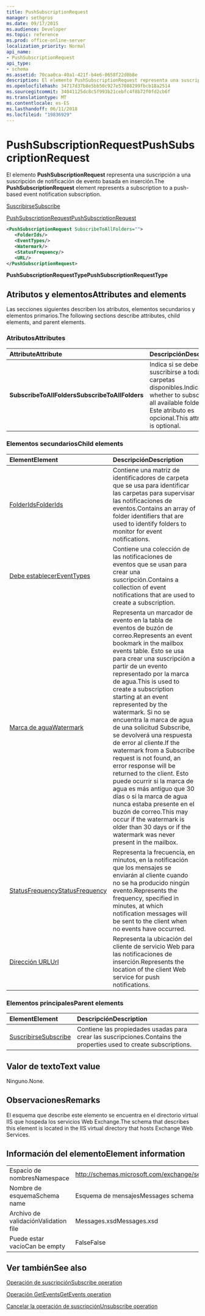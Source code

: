 ```yaml
---
title: PushSubscriptionRequest
manager: sethgros
ms.date: 09/17/2015
ms.audience: Developer
ms.topic: reference
ms.prod: office-online-server
localization_priority: Normal
api_name:
- PushSubscriptionRequest
api_type:
- schema
ms.assetid: 70caa0ca-40a1-421f-b4e6-0658f22d0b8e
description: El elemento PushSubscriptionRequest representa una suscripción a una suscripción de notificación de evento basada en inserción.
ms.openlocfilehash: 34717d37b8e5bb50c927e57088299fbcb18a2514
ms.sourcegitcommit: 34041125dc8c5f993b21cebfc4f8b72f0fd2cb6f
ms.translationtype: MT
ms.contentlocale: es-ES
ms.lasthandoff: 06/11/2018
ms.locfileid: "19836929"
---
```

# <a name="pushsubscriptionrequest"></a><span data-ttu-id="c8998-103">PushSubscriptionRequest</span><span class="sxs-lookup"><span data-stu-id="c8998-103">PushSubscriptionRequest</span></span>

<span data-ttu-id="c8998-104">El elemento **PushSubscriptionRequest** representa una suscripción a una suscripción de notificación de evento basada en inserción.</span><span class="sxs-lookup"><span data-stu-id="c8998-104">The **PushSubscriptionRequest** element represents a subscription to a push-based event notification subscription.</span></span> 
  
[<span data-ttu-id="c8998-105">Suscribirse</span><span class="sxs-lookup"><span data-stu-id="c8998-105">Subscribe</span></span>](subscribe.md)
  
[<span data-ttu-id="c8998-106">PushSubscriptionRequest</span><span class="sxs-lookup"><span data-stu-id="c8998-106">PushSubscriptionRequest</span></span>](pushsubscriptionrequest.md)
  
```XML
<PushSubscriptionRequest SubscribeToAllFolders="">
   <FolderIds/>
   <EventTypes/>
   <Watermark/>
   <StatusFrequency/>
   <URL/>
</PushSubscriptionRequest>
```

 <span data-ttu-id="c8998-107">**PushSubscriptionRequestType**</span><span class="sxs-lookup"><span data-stu-id="c8998-107">**PushSubscriptionRequestType**</span></span>
## <a name="attributes-and-elements"></a><span data-ttu-id="c8998-108">Atributos y elementos</span><span class="sxs-lookup"><span data-stu-id="c8998-108">Attributes and elements</span></span>

<span data-ttu-id="c8998-109">Las secciones siguientes describen los atributos, elementos secundarios y elementos primarios.</span><span class="sxs-lookup"><span data-stu-id="c8998-109">The following sections describe attributes, child elements, and parent elements.</span></span>
  
### <a name="attributes"></a><span data-ttu-id="c8998-110">Atributos</span><span class="sxs-lookup"><span data-stu-id="c8998-110">Attributes</span></span>

|<span data-ttu-id="c8998-111">**Attribute**</span><span class="sxs-lookup"><span data-stu-id="c8998-111">**Attribute**</span></span>|<span data-ttu-id="c8998-112">**Descripción**</span><span class="sxs-lookup"><span data-stu-id="c8998-112">**Description**</span></span>|
|:-----|:-----|
|<span data-ttu-id="c8998-113">**SubscribeToAllFolders**</span><span class="sxs-lookup"><span data-stu-id="c8998-113">**SubscribeToAllFolders**</span></span> <br/> |<span data-ttu-id="c8998-114">Indica si se debe suscribirse a todas las carpetas disponibles.</span><span class="sxs-lookup"><span data-stu-id="c8998-114">Indicates whether to subscribe to all available folders.</span></span> <span data-ttu-id="c8998-115">Este atributo es opcional.</span><span class="sxs-lookup"><span data-stu-id="c8998-115">This attribute is optional.</span></span>  <br/> |
   
### <a name="child-elements"></a><span data-ttu-id="c8998-116">Elementos secundarios</span><span class="sxs-lookup"><span data-stu-id="c8998-116">Child elements</span></span>

|<span data-ttu-id="c8998-117">**Element**</span><span class="sxs-lookup"><span data-stu-id="c8998-117">**Element**</span></span>|<span data-ttu-id="c8998-118">**Descripción**</span><span class="sxs-lookup"><span data-stu-id="c8998-118">**Description**</span></span>|
|:-----|:-----|
|[<span data-ttu-id="c8998-119">FolderIds</span><span class="sxs-lookup"><span data-stu-id="c8998-119">FolderIds</span></span>](folderids.md) <br/> |<span data-ttu-id="c8998-120">Contiene una matriz de identificadores de carpeta que se usa para identificar las carpetas para supervisar las notificaciones de eventos.</span><span class="sxs-lookup"><span data-stu-id="c8998-120">Contains an array of folder identifiers that are used to identify folders to monitor for event notifications.</span></span>  <br/> |
|[<span data-ttu-id="c8998-121">Debe establecer</span><span class="sxs-lookup"><span data-stu-id="c8998-121">EventTypes</span></span>](eventtypes.md) <br/> |<span data-ttu-id="c8998-122">Contiene una colección de las notificaciones de eventos que se usan para crear una suscripción.</span><span class="sxs-lookup"><span data-stu-id="c8998-122">Contains a collection of event notifications that are used to create a subscription.</span></span>  <br/> |
|[<span data-ttu-id="c8998-123">Marca de agua</span><span class="sxs-lookup"><span data-stu-id="c8998-123">Watermark</span></span>](watermark.md) <br/> |<span data-ttu-id="c8998-124">Representa un marcador de evento en la tabla de eventos de buzón de correo.</span><span class="sxs-lookup"><span data-stu-id="c8998-124">Represents an event bookmark in the mailbox events table.</span></span> <span data-ttu-id="c8998-125">Esto se usa para crear una suscripción a partir de un evento representado por la marca de agua.</span><span class="sxs-lookup"><span data-stu-id="c8998-125">This is used to create a subscription starting at an event represented by the watermark.</span></span> <span data-ttu-id="c8998-126">Si no se encuentra la marca de agua de una solicitud Subscribe, se devolverá una respuesta de error al cliente.</span><span class="sxs-lookup"><span data-stu-id="c8998-126">If the watermark from a Subscribe request is not found, an error response will be returned to the client.</span></span> <span data-ttu-id="c8998-127">Esto puede ocurrir si la marca de agua es más antiguo que 30 días o si la marca de agua nunca estaba presente en el buzón de correo.</span><span class="sxs-lookup"><span data-stu-id="c8998-127">This may occur if the watermark is older than 30 days or if the watermark was never present in the mailbox.</span></span>  <br/> |
|[<span data-ttu-id="c8998-128">StatusFrequency</span><span class="sxs-lookup"><span data-stu-id="c8998-128">StatusFrequency</span></span>](statusfrequency.md) <br/> |<span data-ttu-id="c8998-129">Representa la frecuencia, en minutos, en la notificación que los mensajes se enviarán al cliente cuando no se ha producido ningún evento.</span><span class="sxs-lookup"><span data-stu-id="c8998-129">Represents the frequency, specified in minutes, at which notification messages will be sent to the client when no events have occurred.</span></span>  <br/> |
|[<span data-ttu-id="c8998-130">Dirección URL</span><span class="sxs-lookup"><span data-stu-id="c8998-130">Url </span></span>](url-ex15websvcsotherref.md) <br/> |<span data-ttu-id="c8998-131">Representa la ubicación del cliente de servicio Web para las notificaciones de inserción.</span><span class="sxs-lookup"><span data-stu-id="c8998-131">Represents the location of the client Web service for push notifications.</span></span>  <br/> |
   
### <a name="parent-elements"></a><span data-ttu-id="c8998-132">Elementos principales</span><span class="sxs-lookup"><span data-stu-id="c8998-132">Parent elements</span></span>

|<span data-ttu-id="c8998-133">**Element**</span><span class="sxs-lookup"><span data-stu-id="c8998-133">**Element**</span></span>|<span data-ttu-id="c8998-134">**Descripción**</span><span class="sxs-lookup"><span data-stu-id="c8998-134">**Description**</span></span>|
|:-----|:-----|
|[<span data-ttu-id="c8998-135">Suscribirse</span><span class="sxs-lookup"><span data-stu-id="c8998-135">Subscribe</span></span>](subscribe.md) <br/> |<span data-ttu-id="c8998-136">Contiene las propiedades usadas para crear las suscripciones.</span><span class="sxs-lookup"><span data-stu-id="c8998-136">Contains the properties used to create subscriptions.</span></span>  <br/> |
   
## <a name="text-value"></a><span data-ttu-id="c8998-137">Valor de texto</span><span class="sxs-lookup"><span data-stu-id="c8998-137">Text value</span></span>

<span data-ttu-id="c8998-138">Ninguno.</span><span class="sxs-lookup"><span data-stu-id="c8998-138">None.</span></span>
  
## <a name="remarks"></a><span data-ttu-id="c8998-139">Observaciones</span><span class="sxs-lookup"><span data-stu-id="c8998-139">Remarks</span></span>

<span data-ttu-id="c8998-140">El esquema que describe este elemento se encuentra en el directorio virtual IIS que hospeda los servicios Web Exchange.</span><span class="sxs-lookup"><span data-stu-id="c8998-140">The schema that describes this element is located in the IIS virtual directory that hosts Exchange Web Services.</span></span>
  
## <a name="element-information"></a><span data-ttu-id="c8998-141">Información del elemento</span><span class="sxs-lookup"><span data-stu-id="c8998-141">Element information</span></span>

|||
|:-----|:-----|
|<span data-ttu-id="c8998-142">Espacio de nombres</span><span class="sxs-lookup"><span data-stu-id="c8998-142">Namespace</span></span>  <br/> |http://schemas.microsoft.com/exchange/services/2006/messages  <br/> |
|<span data-ttu-id="c8998-143">Nombre de esquema</span><span class="sxs-lookup"><span data-stu-id="c8998-143">Schema name</span></span>  <br/> |<span data-ttu-id="c8998-144">Esquema de mensajes</span><span class="sxs-lookup"><span data-stu-id="c8998-144">Messages schema</span></span>  <br/> |
|<span data-ttu-id="c8998-145">Archivo de validación</span><span class="sxs-lookup"><span data-stu-id="c8998-145">Validation file</span></span>  <br/> |<span data-ttu-id="c8998-146">Messages.xsd</span><span class="sxs-lookup"><span data-stu-id="c8998-146">Messages.xsd</span></span>  <br/> |
|<span data-ttu-id="c8998-147">Puede estar vacío</span><span class="sxs-lookup"><span data-stu-id="c8998-147">Can be empty</span></span>  <br/> |<span data-ttu-id="c8998-148">False</span><span class="sxs-lookup"><span data-stu-id="c8998-148">False</span></span>  <br/> |
   
## <a name="see-also"></a><span data-ttu-id="c8998-149">Ver también</span><span class="sxs-lookup"><span data-stu-id="c8998-149">See also</span></span>



[<span data-ttu-id="c8998-150">Operación de suscripción</span><span class="sxs-lookup"><span data-stu-id="c8998-150">Subscribe operation</span></span>](subscribe-operation.md)
  
[<span data-ttu-id="c8998-151">Operación GetEvents</span><span class="sxs-lookup"><span data-stu-id="c8998-151">GetEvents operation</span></span>](getevents-operation.md)
  
[<span data-ttu-id="c8998-152">Cancelar la operación de suscripción</span><span class="sxs-lookup"><span data-stu-id="c8998-152">Unsubscribe operation</span></span>](unsubscribe-operation.md)

